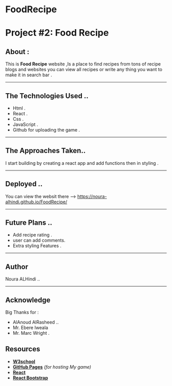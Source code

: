 # FoodRecipe
#  Project #2: Food Recipe 

## About :

This is  **Food Recipe** website ,Is a place to find recipes from tons of recipe blogs and websites you can view all recipes  or write any thing you want to make it in search bar .

---

## The Technologies Used ..
- Html .
- React .
- Css .
- JavaScript .
- Github for uploading the game . 

---

## The Approaches  Taken..
I start building by creating a react app and add functions then in styling . 

---

##  Deployed ..
   You can view the websit there --> https://noura-alhindi.github.io/FoodRecipe/

---
## Future Plans ..
- Add recipe rating .
- user can add comments.
- Extra styling Features .


---
 ## Author

Noura ALHindi ..

---
## Acknowledge
Big Thanks for :
- AlAnoud AlRasheed ..
- Mr. Ebere Iweala
- Mr. Marc Wright .
## Resources

- **[W3school](https://www.w3schools.com)**
- **[GitHub Pages](https://github.com)** _(for hosting My game)_
- **[React](https://reactjs.org/)**
- **[React Bootstrap](https://react-bootstrap.github.io)**
